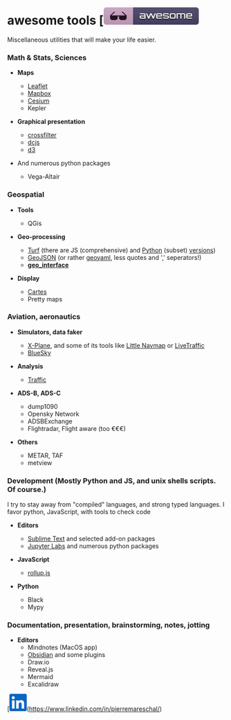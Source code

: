 # awesome tools [![Awesome](https://raw.githubusercontent.com/devleaks/awesome/master/awesome.svg)

Miscellaneous utilities that will make your life easier.

### Math & Stats, Sciences

* **Maps**
  * [Leaflet](https:://leafletjs.com/)
  * [Mapbox](https://www.mapbox.com)
  * [Cesium](https://cesium.com)
  * Kepler

* **Graphical presentation**
  * [crossfilter](http://crossfilter.github.io/crossfilter/)
  * [dcjs](https://dc-js.github.io/dc.js/)
  * [d3](https://d3js.org)

* And numerous python packages
  * Vega-Altair



### Geospatial

* **Tools**
  * QGis

* **Geo-processing**
  * [Turf](http://turfjs.org) (there are JS (comprehensive) and [Python](https://github.com/pyturf/pyturf) (subset) [versions](https://github.com/pyturf/pyturf))
  * [GeoJSON](https://geojson.org) (or rather [geoyaml](https://github.com/louh/geoyaml), less quotes and ',' seperators!)
  * [__geo_interface__](https://gist.github.com/sgillies/2217756)

* **Display**
  * [Cartes](https://cartes-viz.github.io)
  * Pretty maps



### Aviation, aeronautics

* **Simulators, data faker**
  * [X-Plane](https://www.x-plane.com), and some of its tools like [Little Navmap](https://albar965.github.io) or [LiveTraffic](https://twinfan.gitbook.io/livetraffic/)
  * [BlueSky](https://github.com/TUDelft-CNS-ATM/bluesky)


* **Analysis**
  * [Traffic](https://traffic-viz.github.io)


* **ADS-B, ADS-C**
  * dump1090
  * Opensky Network
  * ADSBExchange
  * Flightradar, Flight aware (too €€€)

* **Others**
  * METAR, TAF
  * metview



### Development (Mostly Python and JS, and unix shells scripts. Of course.)

I try to stay away from "compiled" languages, and strong typed languages.
I favor python, JavaScript, with tools to check code


* **Editors**
  * [Sublime Text](https://www.sublimetext.com) and selected add-on packages
  * [Jupyter Labs](https://jupyter.org) and numerous python packages


* **JavaScript**
  * [rollup.js](https://rollupjs.org/guide/en/)

* **Python**
  * Black
  * Mypy



### Documentation, presentation, brainstorming, notes, jotting

* **Editors**
  * Mindnotes (MacOS app)
  * [Obsidian](https://obsidian.md) and some plugins
  * Draw.io
  * Reveal.js
  * Mermaid
  * Excalidraw


[![linkedin](https://raw.githubusercontent.com/devleaks/awesome/master/linkedin.svg)(https://www.linkedin.com/in/pierremareschal/)